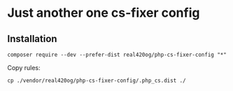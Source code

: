 # Just another one cs-fixer config

## Installation

```
composer require --dev --prefer-dist real420og/php-cs-fixer-config "*"
```

Copy rules:

```
cp ./vendor/real420og/php-cs-fixer-config/.php_cs.dist ./
```
